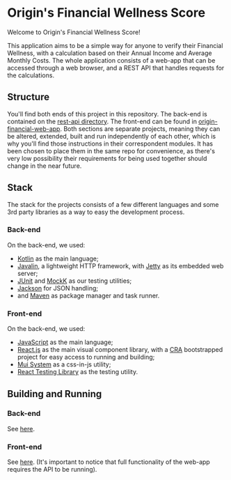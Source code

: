 # Origin's Financial Wellness Score

Welcome to Origin's Financial Wellness Score!

This application aims to be a simple way for anyone to verify their Financial Wellness, 
with a calculation based on their Annual Income and Average Monthly Costs.
The whole application consists of a web-app that can be accessed through a web browser, and
a REST API that handles requests for the calculations.

## Structure

You'll find both ends of this project in this repository.
The back-end is contained on the [rest-api directory](./rest-api). The front-end
can be found in [origin-financial-web-app](./origin-financial-web-app).
Both sections are separate projects, meaning they can be altered, extended, built and
run independently of each other, which is why you'll find those instructions in
their correspondent modules. It has been chosen to place them in the same repo
for convenience, as there's very low possibility their requirements for being used together
should change in the near future.

## Stack
The stack for the projects consists of a few different languages and some 3rd party
libraries as a way to easy the development process.

### Back-end
On the back-end, we used:
- [Kotlin](https://kotlinlang.org/docs/home.html) as the main language;
- [Javalin](https://javalin.io/documentation), a lightweight HTTP framework, with
[Jetty](https://www.eclipse.org/jetty/) as its embedded web server;
- [JUnit](https://junit.org/junit5/) and [MockK](https://mockk.io/) as our
testing utilities;
- [Jackson](https://github.com/FasterXML/jackson) for JSON handling;
- and [Maven](https://maven.apache.org/) as package manager and task runner.

### Front-end
On the back-end, we used:
- [JavaScript](https://developer.mozilla.org/pt-BR/docs/Web/JavaScript) as the main language;
- [React.js](https://reactjs.org) as the main visual component library, with a
[CRA](https://create-react-app.dev/) bootstrapped project for easy access to running and
building;
- [Mui System](https://mui.com/system/getting-started/overview/) as a css-in-js utility;
- [React Testing Library](https://testing-library.com/docs/react-testing-library/intro/) as
the testing utility.

## Building and Running
### Back-end
See [here](./rest-api/README.md).

### Front-end
See [here](./origin-financial-web-app/README.md).
(It's important to notice that full functionality of the web-app requires the API to be running).
